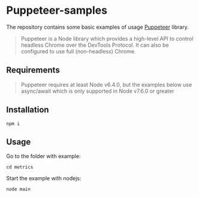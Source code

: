 # Puppeteer-samples
The repository contains some basic examples of usage [Puppeteer](https://github.com/GoogleChrome/puppeteer) library.

> Puppeteer is a Node library which provides a high-level API to control headless Chrome over the DevTools Protocol. It can also be configured to use full (non-headless) Chrome.

## Requirements
> Puppeteer requires at least Node v6.4.0, but the examples below use async/await which is only supported in Node v7.6.0 or greater

## Installation
```
npm i
```

## Usage
Go to the folder with example:
```
cd metrics
```
Start the example with nodejs:
```
node main
```
